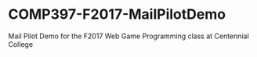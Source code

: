 # COMP397-F2017-MailPilotDemo

Mail Pilot Demo for the F2017 Web Game Programming class at Centennial College
